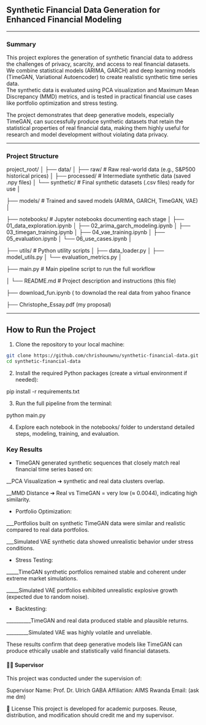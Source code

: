 ## Synthetic Financial Data Generation for Enhanced Financial Modeling

---

### Summary

This project explores the generation of synthetic financial data to address the challenges of privacy, scarcity, and access to real financial datasets.  
We combine statistical models (ARIMA, GARCH) and deep learning models (TimeGAN, Variational Autoencoder) to create realistic synthetic time series data.  
The synthetic data is evaluated using PCA visualization and Maximum Mean Discrepancy (MMD) metrics, and is tested in practical financial use cases like portfolio optimization and stress testing.

The project demonstrates that deep generative models, especially TimeGAN, can successfully produce synthetic datasets that retain the statistical properties of real financial data, making them highly useful for research and model development without violating data privacy.

---

### Project Structure

project_root/ │ 
├── data/ │ ├── raw/ # Raw real-world data (e.g., S&P500 historical prices) │ ├── processed/ # Intermediate synthetic data (saved .npy files) │ └── synthetic/ # Final synthetic datasets (.csv files) ready for use │ 

├── models/ # Trained and saved models (ARIMA, GARCH, TimeGAN, VAE) │ 

├── notebooks/ # Jupyter notebooks documenting each stage │ ├── 01_data_exploration.ipynb │ ├── 02_arima_garch_modeling.ipynb │ ├── 03_timegan_training.ipynb │ ├── 04_vae_training.ipynb │ ├── 05_evaluation.ipynb │ └── 06_use_cases.ipynb │ 

├── utils/ # Python utility scripts │ ├── data_loader.py │ ├── model_utils.py │ └── evaluation_metrics.py │ 

├── main.py # Main pipeline script to run the full workflow 

│ └── README.md # Project description and instructions (this file)

├── download_fun.ipynb ( to downolad the real data from yahoo finance

├── Christophe_Essay.pdf (my proposal)


---

## How to Run the Project

1. Clone the repository to your local machine:

```bash
git clone https://github.com/chrishounwnu/synthetic-financial-data.git
cd synthetic-financial-data

````

2. Install the required Python packages (create a virtual environment if needed):

pip install -r requirements.txt

3. Run the full pipeline from the terminal:

python main.py

4. Explore each notebook in the notebooks/ folder to understand detailed steps, modeling, training, and evaluation.

 ### Key Results
 
- TimeGAN generated synthetic sequences that closely match real financial time series based on:

 __PCA Visualization ➔ synthetic and real data clusters overlap.

__MMD Distance ➔ Real vs TimeGAN = very low (≈ 0.0044), indicating high similarity.

- Portfolio Optimization:

___Portfolios built on synthetic TimeGAN data were similar and realistic compared to real data portfolios.

___Simulated VAE synthetic data showed unrealistic behavior under stress conditions.

- Stress Testing:

_____TimeGAN synthetic portfolios remained stable and coherent under extreme market simulations.

_____Simulated VAE portfolios exhibited unrealistic explosive growth (expected due to random noise).

- Backtesting:

__________TimeGAN and real data produced stable and plausible returns.

_________Simulated VAE was highly volatile and unreliable.

These results confirm that deep generative models like TimeGAN can produce ethically usable and statistically valid financial datasets.

#### 👨‍🏫 Supervisor
This project was conducted under the supervision of:

Supervisor Name: Prof. Dr. Ulrich GABA
Affiliation: AIMS Rwanda
Email: (ask me dm)

📜 License
This project is developed for academic purposes.
Reuse, distribution, and modification should credit me and  my supervisor.
